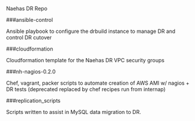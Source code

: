 Naehas DR Repo

###ansible-control

Ansible playbook to configure the drbuild instance to manage DR and control DR cutover

###cloudformation

Cloudformation template for the Naehas DR VPC security groups

###nh-nagios-0.2.0

Chef, vagrant, packer scripts to automate creation of AWS AMI w/ nagios + DR tests (deprecated replaced by chef recipes run from internap)

###replication_scripts

Scripts written to assist in MySQL data migration to DR.
